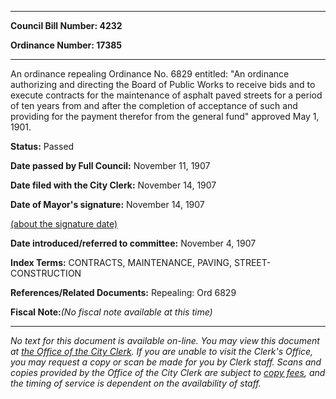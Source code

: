 

********

**Council Bill Number: 4232**
   
**Ordinance Number: 17385**
********

 An ordinance repealing Ordinance No. 6829 entitled: "An ordinance authorizing and directing the Board of Public Works to receive bids and to execute contracts for the maintenance of asphalt paved streets for a period of ten years from and after the completion of acceptance of such and providing for the payment therefor from the general fund" approved May 1, 1901.

**Status:** Passed
   
**Date passed by Full Council:** November 11, 1907
   
**Date filed with the City Clerk:** November 14, 1907
   
**Date of Mayor's signature:** November 14, 1907
   
[(about the signature date)](/~public/approvaldate.htm)
   
   
   
**Date introduced/referred to committee:** November 4, 1907
   
   
**Index Terms:** CONTRACTS, MAINTENANCE, PAVING, STREET-CONSTRUCTION

**References/Related Documents:** Repealing: Ord 6829

**Fiscal Note:**_(No fiscal note available at this time)_
********

_No text for this document is available on-line. You may view this document at [the Office of the City Clerk](http://www.seattle.gov/leg/clerk/contactUs.htm). If you are unable to visit the Clerk's Office, you may request a copy or scan be made for you by Clerk staff. Scans and copies provided by the Office of the City Clerk are subject to [copy fees](http://clerk.seattle.gov/~public/clerkfees.htm), and the timing of service is dependent on the availability of staff._

